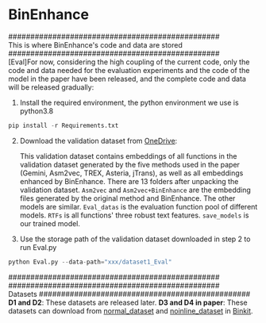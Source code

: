 # BinEnhance<br>

################################################<br>
This is where BinEnhance's code and data are stored<br>
################################################<br>
[Eval]For now, considering the high coupling of the current code, only the code and data needed for the evaluation experiments and the code of the model in the paper have been released, and the complete code and data will be released gradually:<br>

1. Install the required environment, the python environment we use is python3.8<br>

```python
pip install -r Requirements.txt
```

2. Download the validation dataset from [OneDrive](https://1drv.ms/u/s!AuV8PQVWsJ_qgSwEwUZBNlVjlzUC?e=K3ryoH):<br>

   This validation dataset contains embeddings of all functions in the validation dataset generated by the five methods used in the paper (Gemini, Asm2vec, TREX, Asteria, jTrans), as well as all embeddings enhanced by BinEnhance. There are 13 folders after unpacking the validation dataset. `Asm2vec` and `Asm2vec+BinEnhance` are the embedding files generated by the original method and BinEnhance. The other models are similar. `Eval_datas` is the evaluation function pool of different models. `RTFs` is all functions' three robust text features. `save_models` is our trained model. <br>

3. Use the storage path of the validation dataset downloaded in step 2 to run Eval.py<br>

```python
python Eval.py --data-path="xxx/dataset1_Eval"
```

################################################<br>
################################################<br>
Datasets
################################################<br>
**D1 and D2**: These datasets are released later.
**D3 and D4 in paper**: These datasets can download from [normal_dataset](https://drive.google.com/file/d/1K9ef-OoRBr0X5u8g2mlnYqh9o1i6zFij/view) and [noinline_dataset](https://drive.google.com/file/d/1wt7GY-DDp8J_2zeBBVUrcfWIyerg_xLO/view) in [Binkit]([https://1drv.ms/u/s!AuV8PQVWsJ_qgSwEwUZBNlVjlzUC?e=K3ryoH](https://github.com/SoftSec-KAIST/BinKit)https://github.com/SoftSec-KAIST/BinKit).
